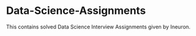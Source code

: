 # Data-Science-Assignments
This contains solved Data Science Interview Assignments given by Ineuron.
